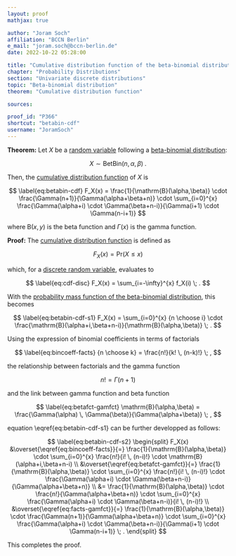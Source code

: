 ```yaml
---
layout: proof
mathjax: true

author: "Joram Soch"
affiliation: "BCCN Berlin"
e_mail: "joram.soch@bccn-berlin.de"
date: 2022-10-22 05:28:00

title: "Cumulative distribution function of the beta-binomial distribution"
chapter: "Probability Distributions"
section: "Univariate discrete distributions"
topic: "Beta-binomial distribution"
theorem: "Cumulative distribution function"

sources:

proof_id: "P366"
shortcut: "betabin-cdf"
username: "JoramSoch"
---
```



**Theorem:** Let $X$ be a [random variable](/D/rvar) following a [beta-binomial distribution](/D/betabin):

$$ \label{eq:betabin}
X \sim \mathrm{BetBin}(n,\alpha,\beta) \; .
$$

Then, the [cumulative distribution function](/D/cdf) of $X$ is

$$ \label{eq:betabin-cdf}
F_X(x) = \frac{1}{\mathrm{B}(\alpha,\beta)} \cdot \frac{\Gamma(n+1)}{\Gamma(\alpha+\beta+n)} \cdot \sum_{i=0}^{x} \frac{\Gamma(\alpha+i) \cdot \Gamma(\beta+n-i)}{\Gamma(i+1) \cdot \Gamma(n-i+1)}
$$

where $\mathrm{B}(x,y)$ is the beta function and $\Gamma(x)$ is the gamma function.


**Proof:** The [cumulative distribution function](/D/cdf) is defined as

$$ \label{eq:cdf}
F_X(x) = \mathrm{Pr}(X \leq x)
$$

which, for a [discrete random variable](/D/rvar-disc), evaluates to

$$ \label{eq:cdf-disc}
F_X(x) = \sum_{i=-\infty}^{x} f_X(i) \; .
$$

With the [probability mass function of the beta-binomial distribution](/P/betabin-pmf), this becomes

$$ \label{eq:betabin-cdf-s1}
F_X(x) = \sum_{i=0}^{x} {n \choose i} \cdot \frac{\mathrm{B}(\alpha+i,\beta+n-i)}{\mathrm{B}(\alpha,\beta)} \; .
$$

Using the expression of binomial coefficients in terms of factorials

$$ \label{eq:bincoeff-facts}
{n \choose k} = \frac{n!}{k! \, (n-k)!} \; ,
$$

the relationship between factorials and the gamma function

$$ \label{eq:facts-gamfct}
n! = \Gamma(n+1)
$$

and the link between gamma function and beta function

$$ \label{eq:betafct-gamfct}
\mathrm{B}(\alpha,\beta) = \frac{\Gamma(\alpha) \, \Gamma(\beta)}{\Gamma(\alpha+\beta)} \; ,
$$

equation \eqref{eq:betabin-cdf-s1} can be further developped as follows:

$$ \label{eq:betabin-cdf-s2}
\begin{split}
F_X(x) &\overset{\eqref{eq:bincoeff-facts}}{=} \frac{1}{\mathrm{B}(\alpha,\beta)} \cdot \sum_{i=0}^{x} \frac{n!}{i! \, (n-i)!} \cdot \mathrm{B}(\alpha+i,\beta+n-i) \\
&\overset{\eqref{eq:betafct-gamfct}}{=} \frac{1}{\mathrm{B}(\alpha,\beta)} \cdot \sum_{i=0}^{x} \frac{n!}{i! \, (n-i)!} \cdot
\frac{\Gamma(\alpha+i) \cdot \Gamma(\beta+n-i)}{\Gamma(\alpha+\beta+n)} \\
&= \frac{1}{\mathrm{B}(\alpha,\beta)} \cdot \frac{n!}{\Gamma(\alpha+\beta+n)} \cdot \sum_{i=0}^{x}
\frac{\Gamma(\alpha+i) \cdot \Gamma(\beta+n-i)}{i! \, (n-i)!} \\
&\overset{\eqref{eq:facts-gamfct}}{=} \frac{1}{\mathrm{B}(\alpha,\beta)} \cdot \frac{\Gamma(n+1)}{\Gamma(\alpha+\beta+n)} \cdot \sum_{i=0}^{x}
\frac{\Gamma(\alpha+i) \cdot \Gamma(\beta+n-i)}{\Gamma(i+1) \cdot \Gamma(n-i+1)} \; .
\end{split}
$$

This completes the proof.